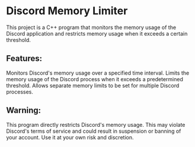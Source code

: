 # Discord Memory Limiter

This project is a C++ program that monitors the memory usage of the Discord application and restricts memory usage when it exceeds a certain threshold.

## Features:

Monitors Discord's memory usage over a specified time interval.
Limits the memory usage of the Discord process when it exceeds a predetermined threshold.
Allows separate memory limits to be set for multiple Discord processes.

## Warning:

This program directly restricts Discord's memory usage. This may violate Discord's terms of service and could result in suspension or banning of your account. Use it at your own risk and discretion.
